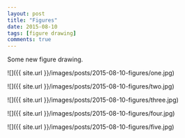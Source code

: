 ```yaml
---
layout: post
title: "Figures"
date: 2015-08-10
tags: [figure drawing]
comments: true
---
```

Some new figure drawing.

![]({{ site.url }}/images/posts/2015-08-10-figures/one.jpg)

![]({{ site.url }}/images/posts/2015-08-10-figures/two.jpg)

![]({{ site.url }}/images/posts/2015-08-10-figures/three.jpg)

![]({{ site.url }}/images/posts/2015-08-10-figures/four.jpg)

![]({{ site.url }}/images/posts/2015-08-10-figures/five.jpg)
